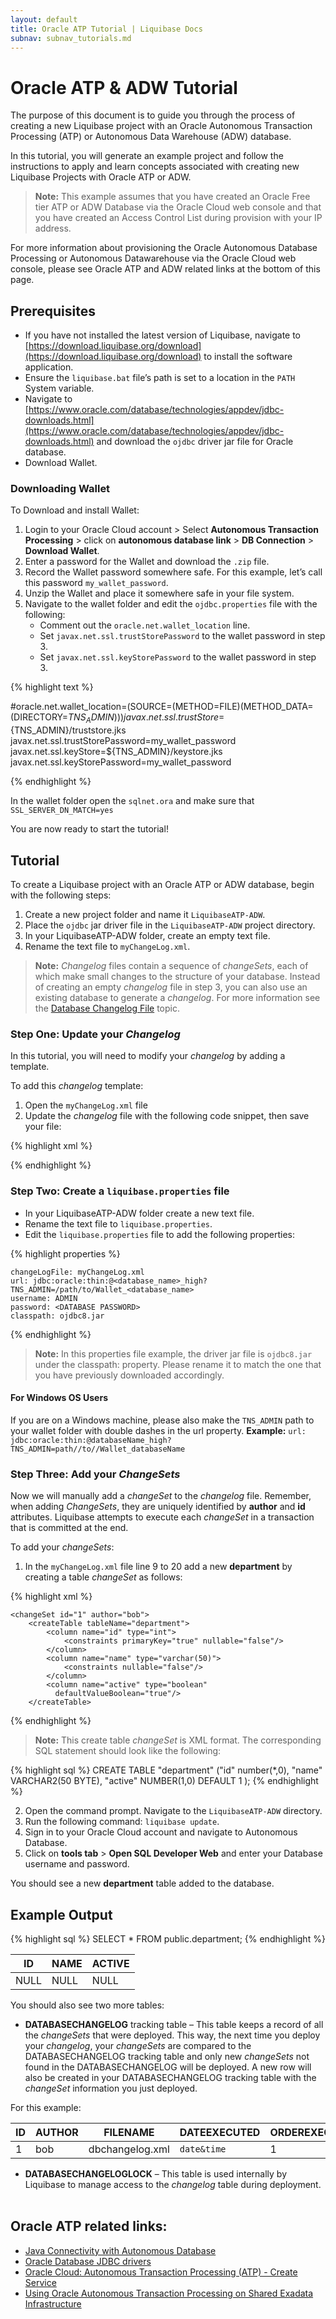 ```yaml
---
layout: default
title: Oracle ATP Tutorial | Liquibase Docs
subnav: subnav_tutorials.md
---
```

# Oracle ATP & ADW Tutorial
The purpose of this document is to guide you through the process of creating a new Liquibase project with an Oracle Autonomous Transaction Processing (ATP) or Autonomous Data Warehouse (ADW) database. 

In this tutorial, you will generate an example project and follow the instructions to apply and learn concepts associated with creating new Liquibase Projects with Oracle ATP or ADW.

> **Note:** This example assumes that you have created an Oracle Free tier ATP or ADW Database via the Oracle Cloud web console and that you have created an Access Control List during provision with your IP address.

For more information about provisioning the Oracle Autonomous Database Processing or Autonomous Datawarehouse via the Oracle Cloud web console, please see Oracle ATP and ADW related links at the bottom of this page.

## Prerequisites
- If you have not installed the latest version of Liquibase, navigate to [https://download.liquibase.org/download](https://download.liquibase.org/download) to install the software application.
- Ensure the `liquibase.bat` file’s path is set to a location in the `PATH` System variable.
- Navigate to [https://www.oracle.com/database/technologies/appdev/jdbc-downloads.html](https://www.oracle.com/database/technologies/appdev/jdbc-downloads.html) and download the `ojdbc` driver jar file for Oracle database.
- Download Wallet.

### Downloading Wallet
To Download and install Wallet: 
1. Login to your Oracle Cloud account > Select **Autonomous Transaction Processing** > click on **autonomous database link** > **DB Connection** > **Download Wallet**.
2. Enter a password for the Wallet and download the `.zip` file.
3. Record the Wallet password somewhere safe.  For this example, let’s call this password `my_wallet_password`.
4. Unzip the Wallet and place it somewhere safe in your file system.
5. Navigate to the wallet folder and edit the `ojdbc.properties` file with the following:
    - Comment out the `oracle.net.wallet_location` line.
    - Set `javax.net.ssl.trustStorePassword` to the wallet password in step 3.
    - Set `javax.net.ssl.keyStorePassword` to the wallet password in step 3.

{% highlight text %}

#oracle.net.wallet_location=(SOURCE=(METHOD=FILE)(METHOD_DATA=(DIRECTORY=${TNS_ADMIN})))
javax.net.ssl.trustStore=${TNS_ADMIN}/truststore.jks
javax.net.ssl.trustStorePassword=my_wallet_password
javax.net.ssl.keyStore=${TNS_ADMIN}/keystore.jks
javax.net.ssl.keyStorePassword=my_wallet_password

{% endhighlight %}

In the wallet folder open the `sqlnet.ora` and make sure that `SSL_SERVER_DN_MATCH=yes`

You are now ready to start the tutorial!

## Tutorial
To create a Liquibase project with an Oracle ATP or ADW database, begin with the following steps:
1. Create a new project folder and name it `LiquibaseATP-ADW`.
2. Place the `ojdbc` jar driver file in the `LiquibaseATP-ADW` project directory.
3. In your LiquibaseATP-ADW folder, create an empty text file.
4. Rename the text file to `myChangeLog.xml`.
>**Note:** *Changelog* files contain a sequence of *changeSets*, each of which make small changes to the structure of your database. Instead of creating an empty *changelog* file in step 3, you can also use an existing database to generate a *changelog*. For more information see the [Database Changelog File](/documentation/databasechangelog.html) topic.

### Step One: Update your *Changelog*
In this tutorial, you will need to modify your *changelog* by adding a template.

To add this *changelog* template:
1. Open the `myChangeLog.xml` file 
2. Update the *changelog* file with the following code snippet, then save your file:


{% highlight xml %}
  <?xml version="1.0" encoding="UTF-8"?>
  <databaseChangeLog
    xmlns="http://www.liquibase.org/xml/ns/dbchangelog"
    xmlns:xsi="http://www.w3.org/2001/XMLSchema-instance"
    xsi:schemaLocation="http://www.liquibase.org/xml/ns/dbchangelog
    http://www.liquibase.org/xml/ns/dbchangelog/dbchangelog-3.8.xsd">
  </databaseChangeLog>
{% endhighlight %}
<br/>

### Step Two: Create a `liquibase.properties` file
- In your LiquibaseATP-ADW folder create a new text file.
- Rename the text file to `liquibase.properties`.
- Edit the `liquibase.properties` file to add the following properties:

{% highlight properties %}

    changeLogFile: myChangeLog.xml
    url: jdbc:oracle:thin:@<database_name>_high?TNS_ADMIN=/path/to/Wallet_<database_name>
    username: ADMIN
    password: <DATABASE PASSWORD>
    classpath: ojdbc8.jar

{% endhighlight %}

> **Note:** In this properties file example, the driver jar file is `ojdbc8.jar` under the classpath: property.  Please rename it to match the one that you have previously downloaded accordingly.

#### For Windows OS Users
If you are on a Windows machine, please also make the `TNS_ADMIN` path to your wallet folder with double dashes in the url property. **Example:** `url: jdbc:oracle:thin:@databaseName_high?TNS_ADMIN=path//to//Wallet_databaseName`

### Step Three: Add your *ChangeSets*
Now we will manually add a *changeSet* to the *changelog* file. Remember, when adding *ChangeSets*, they are uniquely identified by **author** and **id** attributes. Liquibase attempts to execute each *changeSet* in a transaction that is committed at the end. 

To add your *changeSets*:
1. In the `myChangeLog.xml` file line 9 to 20 add a new **department** by creating a table *changeSet* as follows:

{% highlight xml %}
<?xml version="1.0" encoding="UTF-8"?>

<databaseChangeLog
  xmlns="http://www.liquibase.org/xml/ns/dbchangelog"
  xmlns:xsi="http://www.w3.org/2001/XMLSchema-instance"
  xsi:schemaLocation="http://www.liquibase.org/xml/ns/dbchangelog
         http://www.liquibase.org/xml/ns/dbchangelog/dbchangelog-3.8.xsd">

    <changeSet id="1" author="bob">
        <createTable tableName="department">
            <column name="id" type="int">
                <constraints primaryKey="true" nullable="false"/>
            </column>
            <column name="name" type="varchar(50)">
                <constraints nullable="false"/>
            </column>
            <column name="active" type="boolean"
              defaultValueBoolean="true"/>
        </createTable>
   </changeSet>
</databaseChangeLog>
{% endhighlight %}

> **Note:** This create table *changeSet* is XML format.  The corresponding SQL statement should look like the following:

{% highlight sql %}
CREATE TABLE "department"
  ("id" number(*,0),
   "name" VARCHAR2(50 BYTE),
   "active" NUMBER(1,0) DEFAULT 1
  );
{% endhighlight %}

2. Open the command prompt.  Navigate to the `LiquibaseATP-ADW` directory.  
3. Run the following command: `liquibase update`.
4. Sign in to your Oracle Cloud account and navigate to Autonomous Database.
5. Click on **tools tab** > **Open SQL Developer Web** and enter your Database username and password.

You should see a new **department** table added to the database.  

## Example Output

{% highlight sql %}
SELECT * FROM public.department;
{% endhighlight %}


|ID  |NAME  |ACTIVE |
|--|--|--|
|NULL |NULL  |NULL|


You should also see two more tables:
-	**DATABASECHANGELOG** tracking table – This table keeps a record of all the *changeSets* that were deployed.  This way, the next time  you deploy your *changelog*, your *changeSets* are compared to the DATABASECHANGELOG tracking table and only new *changeSets* not found in the DATABASECHANGELOG will be deployed.  A new row will also be created in your DATABASECHANGELOG tracking table with the *changeSet* information you just deployed.

For this example:

|ID|AUTHOR |FILENAME       |DATEEXECUTED|ORDEREXECUTED|EXECTYPE|MDSUM|...|
|--|--|--|--|--|--|--|--|
|1  |bob   |dbchangelog.xml|`date&time`|1|EXECUTED|`checksumvalue`|...|

-	**DATABASECHANGELOGLOCK** – This table is used internally by Liquibase to manage access to the *changelog* table during deployment.
<br/><br/>

## **Oracle ATP related links:**
- [Java Connectivity with Autonomous Database](https://www.oracle.com/technetwork/database/application-development/jdbc/documentation/atp-5073445.html)
- [Oracle Database JDBC drivers](https://www.oracle.com/database/technologies/appdev/jdbc-downloads.html)
- [Oracle Cloud: Autonomous Transaction Processing (ATP) - Create Service](https://oracle-base.com/articles/vm/oracle-cloud-autonomous-transaction-processing-atp-create-service#create-atp-service)
- [Using Oracle Autonomous Transaction Processing on Shared Exadata Infrastructure](https://docs.oracle.com/en/cloud/paas/atp-cloud/atpug/manage-users-admin.html#GUID-B227C664-EBA0-4B5E-B11C-A56B16567C1B)

